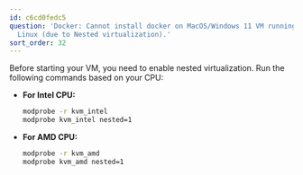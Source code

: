 ```yaml
---
id: c6cd0fedc5
question: 'Docker: Cannot install docker on MacOS/Windows 11 VM running on top of
  Linux (due to Nested virtualization).'
sort_order: 32
---
```


Before starting your VM, you need to enable nested virtualization. Run the following commands based on your CPU:

- **For Intel CPU:**
  
  ```bash
  modprobe -r kvm_intel
  modprobe kvm_intel nested=1
  ```

- **For AMD CPU:**
  
  ```bash
  modprobe -r kvm_amd
  modprobe kvm_amd nested=1
  ```